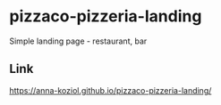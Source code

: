 # pizzaco-pizzeria-landing
Simple landing page - restaurant, bar

## Link

https://anna-koziol.github.io/pizzaco-pizzeria-landing/
